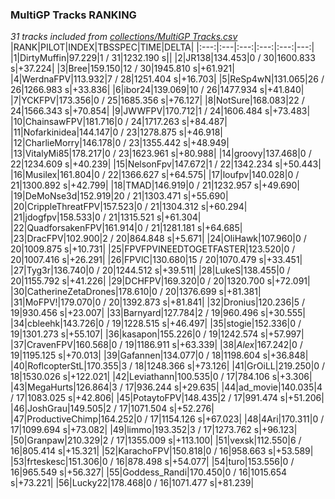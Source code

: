 ### MultiGP Tracks RANKING
*31 tracks included from [collections/MultiGP Tracks.csv](/collections/MultiGP%20Tracks.csv)*
|RANK|PILOT|INDEX|TBSSPEC|TIME|DELTA|
|:---:|:---|:---:|:---:|:---:|---:|
|1|DirtyMuffin|97.229|1 / 31|1232.190 s||
|2|JR138|134.453|0 / 30|1600.833 s|+37.224|
|3|Bree|159.150|12 / 30|1945.810 s|+61.921|
|4|WerdnaFPV|113.932|7 / 28|1251.404 s|+16.703|
|5|ReSp4wN|131.065|26 / 26|1266.983 s|+33.836|
|6|ibor24|139.069|10 / 26|1477.934 s|+41.840|
|7|YCKFPV|173.356|0 / 25|1685.356 s|+76.127|
|8|NotSure|168.083|22 / 24|1566.343 s|+70.854|
|9|JWWFPV|170.712|1 / 24|1606.484 s|+73.483|
|10|ChainsawFPV|181.716|0 / 24|1717.263 s|+84.487|
|11|Nofarkinidea|144.147|0 / 23|1278.875 s|+46.918|
|12|CharlieMorry|146.178|0 / 23|1355.442 s|+48.949|
|13|VitalyMi85|178.217|0 / 23|1623.961 s|+80.988|
|14|groovy|137.468|0 / 22|1234.609 s|+40.239|
|15|NelsonFpv|147.672|1 / 22|1342.234 s|+50.443|
|16|Musilex|161.804|0 / 22|1366.627 s|+64.575|
|17|loufpv|140.028|0 / 21|1300.892 s|+42.799|
|18|TMAD|146.919|0 / 21|1232.957 s|+49.690|
|19|DeMoNse3d|152.919|20 / 21|1303.471 s|+55.690|
|20|CrippleThreatFPV|157.523|0 / 21|1304.312 s|+60.294|
|21|jdogfpv|158.533|0 / 21|1315.521 s|+61.304|
|22|QuadforsakenFPV|161.914|0 / 21|1281.181 s|+64.685|
|23|DracFPV|102.900|2 / 20|864.848 s|+5.671|
|24|OliHawk|107.960|0 / 20|1009.875 s|+10.731|
|25|FPVFPVINEEDTOGETFASTER|123.520|0 / 20|1007.416 s|+26.291|
|26|FPVlC|130.680|15 / 20|1070.479 s|+33.451|
|27|Tyg3r|136.740|0 / 20|1244.512 s|+39.511|
|28|LukeS|138.455|0 / 20|1155.792 s|+41.226|
|29|DCHFPV|169.320|0 / 20|1320.700 s|+72.091|
|30|CatherineZetaDrones|178.610|0 / 20|1376.699 s|+81.381|
|31|MoFPV!|179.070|0 / 20|1392.873 s|+81.841|
|32|Dronius|120.236|5 / 19|930.456 s|+23.007|
|33|Barnyard|127.784|2 / 19|960.496 s|+30.555|
|34|cbleehk|143.726|0 / 19|1228.515 s|+46.497|
|35|stogie|152.336|0 / 19|1301.273 s|+55.107|
|36|kasapon|155.226|0 / 19|1242.574 s|+57.997|
|37|CravenFPV|160.568|0 / 19|1186.911 s|+63.339|
|38|_Alex_|167.242|0 / 19|1195.125 s|+70.013|
|39|Gafannen|134.077|0 / 18|1198.604 s|+36.848|
|40|RoflcopterStL|170.355|3 / 18|1248.366 s|+73.126|
|41|GrOiLL|219.250|0 / 18|1530.026 s|+122.021|
|42|Leviathann|100.535|0 / 17|784.106 s|+3.306|
|43|MegaHurts|126.864|3 / 17|936.244 s|+29.635|
|44|ad_movie|140.035|4 / 17|1083.025 s|+42.806|
|45|PotaytoFPV|148.435|2 / 17|991.474 s|+51.206|
|46|JoshGrau|149.505|2 / 17|1071.504 s|+52.276|
|47|ProductiveChimp|164.252|0 / 17|1154.126 s|+67.023|
|48|4Ari|170.311|0 / 17|1099.694 s|+73.082|
|49|limmo|193.352|3 / 17|1273.762 s|+96.123|
|50|Granpaw|210.329|2 / 17|1355.009 s|+113.100|
|51|vexsk|112.550|6 / 16|805.414 s|+15.321|
|52|KarachoFPV|150.818|0 / 16|958.663 s|+53.589|
|53|frteskesc|151.306|0 / 16|878.498 s|+54.077|
|54|turo|153.556|0 / 16|965.549 s|+56.327|
|55|Goddess_Randi|170.450|0 / 16|1015.654 s|+73.221|
|56|Lucky22|178.468|0 / 16|1071.477 s|+81.239|
